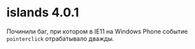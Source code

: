islands 4.0.1
=============

Починили баг, при котором в IE11 на Windows Phone событие `pointerclick` отрабатывало дважды.
